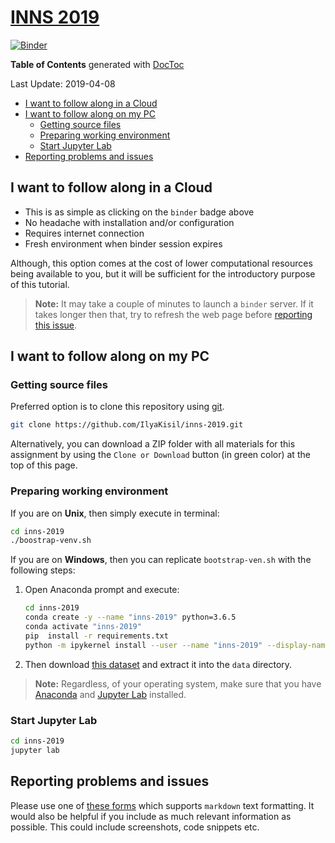# [INNS 2019](https://innsbddl2019.org/tutorial/)

[![Binder](https://mybinder.org/badge_logo.svg)](https://mybinder.org/v2/gh/IlyaKisil/inns-2019/master?urlpath=lab/tree/notebooks/0_Table_of_contents.ipynb)

<!-- START doctoc generated TOC please keep comment here to allow auto update -->
<!-- DON'T EDIT THIS SECTION, INSTEAD RE-RUN doctoc TO UPDATE -->
**Table of Contents** generated with [DocToc](https://github.com/thlorenz/doctoc) 

Last Update: 2019-04-08

- [I want to follow along in a Cloud](#i-want-to-follow-along-in-a-cloud)
- [I want to follow along on my PC](#i-want-to-follow-along-on-my-pc)
  - [Getting source files](#getting-source-files)
  - [Preparing working environment](#preparing-working-environment)
  - [Start Jupyter Lab](#start-jupyter-lab)
- [Reporting problems and issues](#reporting-problems-and-issues)

<!-- END doctoc generated TOC please keep comment here to allow auto update -->


## I want to follow along in a Cloud

-   This is as simple as clicking on the `binder` badge above
-   No headache with installation and/or configuration
-   Requires internet connection
-   Fresh environment when binder session expires

Although, this option comes at the cost of lower computational resources being available to you, but it will be sufficient for the introductory purpose of this tutorial.

> **Note:** It may take a couple of minutes to launch a `binder` server. If it takes longer then that, try to refresh the web page before [reporting this issue](#reporting-problems-and-issues).

    
## I want to follow along on my PC

###  Getting source files

Preferred option is to clone this repository using [git](https://git-scm.com/downloads).
```bash
git clone https://github.com/IlyaKisil/inns-2019.git
```

Alternatively, you can download a ZIP folder with all materials for this assignment by using the `Clone or Download` button (in green color) at the top of this page.

###  Preparing working environment

If you are on **Unix**, then simply execute in terminal:

```bash
cd inns-2019
./boostrap-venv.sh
```

If you are on **Windows**, then you can replicate `bootstrap-ven.sh` with the following steps:
1.  Open Anaconda prompt and execute:

    ```bash        
    cd inns-2019
    conda create -y --name "inns-2019" python=3.6.5
    conda activate "inns-2019"
    pip  install -r requirements.txt    
    python -m ipykernel install --user --name "inns-2019" --display-name "inns-2019"
    ```
    
1. Then download [this dataset](http://www.commsp.ee.ic.ac.uk/~csp-mandic/html/projects/inns_2019/data/) and extract it into the `data` directory.


 > **Note:** Regardless, of your operating system, make sure that you have [Anaconda]((https://www.anaconda.com/download/)) and [Jupyter Lab](https://github.com/jupyterlab/jupyterlab#installation) installed.


### Start Jupyter Lab
```bash
cd inns-2019
jupyter lab
```

## Reporting problems and issues

Please use one of [these forms](https://github.com/IlyaKisil/inns-2019/issues/new/choose) which supports `markdown` text formatting. It would also be helpful if you include as much relevant information as possible. This could include screenshots, code snippets etc.